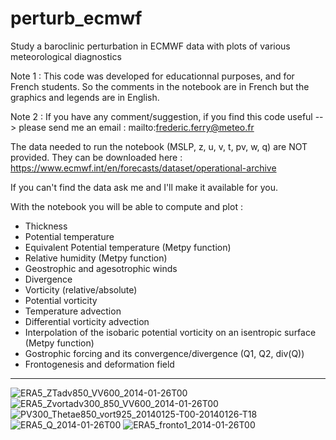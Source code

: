 # perturb_ecmwf
Study a baroclinic perturbation in ECMWF data with plots of various meteorological diagnostics

Note 1 : This code was developed for educationnal purposes, and for French students. So the comments in the notebook are in French but the graphics and legends are in English.

Note 2 : If you have any comment/suggestion, if you find this code useful --> please send me an email : mailto:frederic.ferry@meteo.fr

The data needed to run the notebook (MSLP, z, u, v, t, pv, w, q) are NOT provided. They can be downloaded here :
https://www.ecmwf.int/en/forecasts/dataset/operational-archive

If you can't find the data ask me and I'll make it available for you.

With the notebook you will be able to compute and plot :
- Thickness
- Potential temperature
- Equivalent Potential temperature (Metpy function)
- Relative humidity (Metpy function)
- Geostrophic and agesotrophic winds
- Divergence
- Vorticity (relative/absolute)
- Potential vorticity
- Temperature advection
- Differential vorticity advection
- Interpolation of the isobaric potential vorticity on an isentropic surface (Metpy function)
- Gostrophic forcing and its convergence/divergence (Q1, Q2, div(Q))
- Frontogenesis and deformation field

--------------------------------------------------------------------------------------------------------------------------------------------------
![ERA5_ZTadv850_VV600_2014-01-26T00](https://user-images.githubusercontent.com/76565450/162592422-875a3217-d37c-4fe0-9964-d9cd2b425936.png)
![ERA5_Zvortadv300_850_VV600_2014-01-26T00](https://user-images.githubusercontent.com/76565450/162592424-b66539ec-0c18-4e1d-b9a8-a259a71c01e6.png)
![PV300_Thetae850_vort925_20140125-T00-20140126-T18](https://user-images.githubusercontent.com/76565450/162592407-3a73f917-a802-4b73-8bb9-3ac1ef06a085.gif)
![ERA5_Q_2014-01-26T00](https://user-images.githubusercontent.com/76565450/162981292-3851784e-e2c4-4545-840a-dc9859e46d4c.png)
![ERA5_fronto1_2014-01-26T00](https://user-images.githubusercontent.com/76565450/162981308-868855d7-3c01-4ad2-be33-13d720d00508.png)

